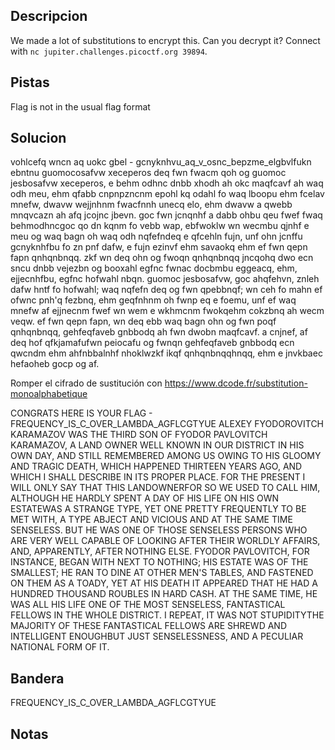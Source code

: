 ## Descripcion
We made a lot of substitutions to encrypt this. Can you decrypt it? Connect with `nc jupiter.challenges.picoctf.org 39894`.

## Pistas
Flag is not in the usual flag format

## Solucion
vohlcefq wncn aq uokc gbel - gcnyknhvu_aq_v_osnc_bepzme_elgbvlfukn
ebntnu guomocosafvw xeceperos deq fwn fwacm qoh og guomoc jesbosafvw xeceperos, e behm odhnc dnbb xhodh ah okc maqfcavf ah waq odh meu, ehm qfabb cnpnpzncnm epohl kq odahl fo waq lboopu ehm fcelav mnefw, dwavw wejjnhnm fwacfnnh unecq elo, ehm dwavw a qwebb mnqvcazn ah afq jcojnc jbevn. goc fwn jcnqnhf a dabb ohbu qeu fwef fwaq behmodhncgoc qo dn kqnm fo vebb wap, ebfwoklw wn wecmbu qjnhf e meu og waq bagn oh waq odh nqfefndeq e qfcehln fujn, unf ohn jcnffu gcnyknhfbu fo zn pnf dafw, e fujn ezinvf ehm savaokq ehm ef fwn qepn fapn qnhqnbnqq. zkf wn deq ohn og fwoqn qnhqnbnqq jncqohq dwo ecn sncu dnbb vejezbn og booxahl egfnc fwnac docbmbu eggeacq, ehm, ejjecnhfbu, egfnc hofwahl nbqn. guomoc jesbosafvw, goc ahqfehvn, znleh dafw hntf fo hofwahl; waq nqfefn deq og fwn qpebbnqf; wn ceh fo mahn ef ofwnc pnh'q fezbnq, ehm geqfnhnm oh fwnp eq e foemu, unf ef waq mnefw af ejjnecnm fwef wn wem e wkhmcnm fwokqehm cokzbnq ah wecm veqw. ef fwn qepn fapn, wn deq ebb waq bagn ohn og fwn poqf qnhqnbnqq, gehfeqfaveb gnbbodq ah fwn dwobn maqfcavf. a cnjnef, af deq hof qfkjamafufwn peiocafu og fwnqn gehfeqfaveb gnbbodq ecn qwcndm ehm ahfnbbalnhf nhoklwzkf ikqf qnhqnbnqqhnqq, ehm e jnvkbaec hefaoheb gocp og af.


Romper el cifrado de sustitución con https://www.dcode.fr/substitution-monoalphabetique

CONGRATS HERE IS YOUR FLAG - FREQUENCY_IS_C_OVER_LAMBDA_AGFLCGTYUE 
ALEXEY FYODOROVITCH KARAMAZOV WAS THE THIRD SON OF FYODOR PAVLOVITCH KARAMAZOV, A LAND OWNER WELL KNOWN IN OUR DISTRICT IN HIS OWN DAY, AND STILL REMEMBERED AMONG US OWING TO HIS GLOOMY AND TRAGIC DEATH, WHICH HAPPENED THIRTEEN YEARS AGO, AND WHICH I SHALL DESCRIBE IN ITS PROPER PLACE. FOR THE PRESENT I WILL ONLY SAY THAT THIS LANDOWNERFOR SO WE USED TO CALL HIM, ALTHOUGH HE HARDLY SPENT A DAY OF HIS LIFE ON HIS OWN ESTATEWAS A STRANGE TYPE, YET ONE PRETTY FREQUENTLY TO BE MET WITH, A TYPE ABJECT AND VICIOUS AND AT THE SAME TIME SENSELESS. BUT HE WAS ONE OF THOSE SENSELESS PERSONS WHO ARE VERY WELL CAPABLE OF LOOKING AFTER THEIR WORLDLY AFFAIRS, AND, APPARENTLY, AFTER NOTHING ELSE. FYODOR PAVLOVITCH, FOR INSTANCE, BEGAN WITH NEXT TO NOTHING; HIS ESTATE WAS OF THE SMALLEST; HE RAN TO DINE AT OTHER MEN'S TABLES, AND FASTENED ON THEM AS A TOADY, YET AT HIS DEATH IT APPEARED THAT HE HAD A HUNDRED THOUSAND ROUBLES IN HARD CASH. AT THE SAME TIME, HE WAS ALL HIS LIFE ONE OF THE MOST SENSELESS, FANTASTICAL FELLOWS IN THE WHOLE DISTRICT. I REPEAT, IT WAS NOT STUPIDITYTHE MAJORITY OF THESE FANTASTICAL FELLOWS ARE SHREWD AND INTELLIGENT ENOUGHBUT JUST SENSELESSNESS, AND A PECULIAR NATIONAL FORM OF IT.


## Bandera
FREQUENCY_IS_C_OVER_LAMBDA_AGFLCGTYUE 

## Notas



